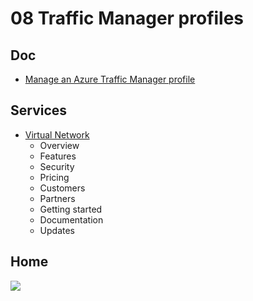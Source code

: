# 08 Traffic Manager profiles

## Doc
* [Manage an Azure Traffic Manager profile](https://docs.microsoft.com/en-us/azure/traffic-manager/traffic-manager-manage-profiles)

## Services
* [Virtual Network](https://azure.microsoft.com/en-ca/services/virtual-network/)
  * Overview
  * Features
  * Security
  * Pricing
  * Customers
  * Partners
  * Getting started
  * Documentation
  * Updates

## Home
[<img src="https://i.imgur.com/OQ8FJH6.png">](https://i.imgur.com/OQ8FJH6.png)
